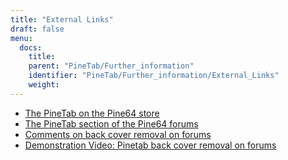 ```yaml
---
title: "External Links"
draft: false
menu:
  docs:
    title:
    parent: "PineTab/Further_information"
    identifier: "PineTab/Further_information/External_Links"
    weight:
---
```


* [The PineTab on the Pine64 store](https://pine64.com/product/pinetab-10-1-linux-tablet/)
* [The PineTab section of the Pine64 forums](https://forum.pine64.org/forumdisplay.php?fid=140)
* [Comments on back cover removal on forums](https://forum.pine64.org/showthread.php?tid=11401)
* [Demonstration Video: Pinetab back cover removal on forums](https://forum.pine64.org/showthread.php?tid=13118)
